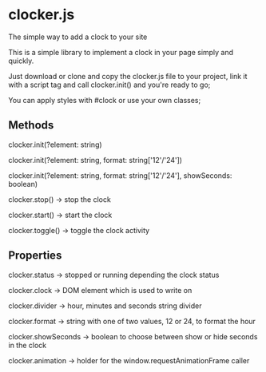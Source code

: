 # clocker.js
The simple way to add a clock to your site

This is a simple library to implement a clock in your page simply and quickly.

Just download or clone and copy the clocker.js file to your project, link it with a script tag and call clocker.init() and you're ready to go;

You can apply styles with #clock or use your own classes;

<h2>Methods</h2>

<p>clocker.init(?element: string)</p>
<p>clocker.init(?element: string, format: string['12'/'24'])</p>
<p>clocker.init(?element: string, format: string['12'/'24'], showSeconds: boolean)</p>
<p>clocker.stop() -> stop the clock</p>
<p>clocker.start() -> start the clock</p>
<p>clocker.toggle() -> toggle the clock activity</p>

<h2>Properties</h2>

<p>clocker.status -> stopped or running depending the clock status</p>
<p>clocker.clock -> DOM element which is used to write on</p>
<p>clocker.divider -> hour, minutes and seconds string divider</p>
<p>clocker.format -> string with one of two values, 12 or 24, to format the hour</p>
<p>clocker.showSeconds -> boolean to choose between show or hide seconds in the clock</p>
<p>clocker.animation -> holder for the window.requestAnimationFrame caller</p>
